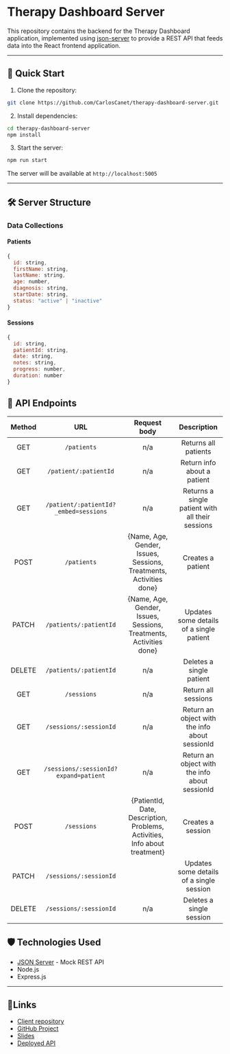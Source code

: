 # Therapy Dashboard Server

This repository contains the backend for the Therapy Dashboard application, implemented using [json-server](https://github.com/typicode/json-server) to provide a REST API that feeds data into the React frontend application.

---- 

## 🚀 Quick Start

1. Clone the repository:
```bash
git clone https://github.com/CarlosCanet/therapy-dashboard-server.git
```

2. Install dependencies:
```bash
cd therapy-dashboard-server
npm install
```

3. Start the server:
```bash
npm run start
```

The server will be available at `http://localhost:5005`

-----

## 🛠️ Server Structure

### Data Collections

#### Patients
```javascript
{
  id: string,
  firstName: string,
  lastName: string,
  age: number,
  diagnosis: string,
  startDate: string,
  status: "active" | "inactive"
}
```

#### Sessions
```javascript
{
  id: string,
  patientId: string,
  date: string,
  notes: string,
  progress: number,
  duration: number
}
```

## 🚀 API Endpoints

| Method | URL                                   |                                Request body                                |                   Description                    |
| :----: | :-----------------------------------: | :------------------------------------------------------------------------: | :----------------------------------------------: |
|  GET   | `/patients`                           |                                    n/a                                     | Returns all patients                             |
|  GET   | `/patient/:patientId`                 |                                    n/a                                     | Return info about a patient                      |
|  GET   | `/patient/:patientId?_embed=sessions` |                                    n/a                                     | Returns a single patient with all their sessions |
|  POST  | `/patients`                           |    {Name, Age, Gender, Issues, Sessions,  Treatments, Activities done}     | Creates a patient                                |
| PATCH  | `/patients/:patientId`                |    {Name, Age, Gender, Issues, Sessions,  Treatments, Activities done}     | Updates some details of a single patient         |
| DELETE | `/patients/:patientId`                |                                    n/a                                     | Deletes a single patient                         |
|  GET   | `/sessions`                           |                                    n/a                                     | Return all sessions                              |
|  GET   | `/sessions/:sessionId`                |                                    n/a                                     | Return an object with the info about sessionId   |
|  GET   | `/sessions/:sessionId?expand=patient` |                                    n/a                                     | Return an object with the info about sessionId   |
|  POST  | `/sessions`                           | {PatientId, Date, Description, Problems, Activities, Info about treatment} | Creates a session                                |
| PATCH  | `/sessions/:sessionId`                |                                                                            | Updates some details of a single session         |
| DELETE | `/sessions/:sessionId`                |                                    n/a                                     | Deletes a single session                         |

## 🛡️ Technologies Used

- [JSON Server](https://github.com/typicode/json-server) - Mock REST API
- Node.js
- Express.js

---- 

## 🔗Links
- [Client repository](https://github.com/CarlosCanet/therapy-dashboard-client)
- [GitHub Project](https://github.com/users/CarlosCanet/projects/16)
- [Slides](https://docs.google.com/presentation/d/1PIrIcs4Ebyq9k7FFdz_cXba-nmvnWTsG7B0uOu2ort8/edit?usp=sharing)
- [Deployed API](https://therapy-dashboard-server.onrender.com/)